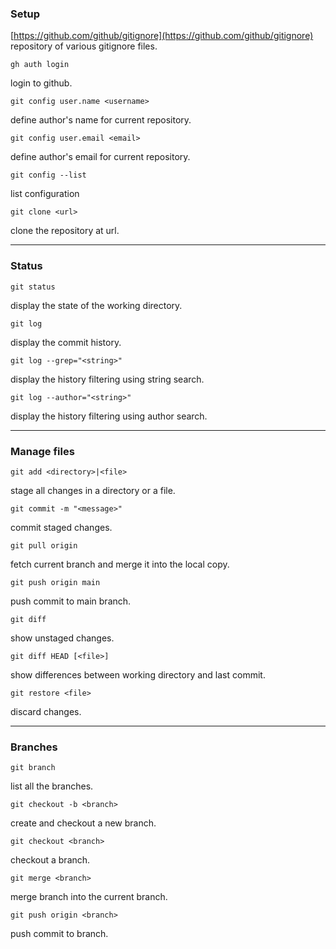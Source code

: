 ### Setup
[https://github.com/github/gitignore](https://github.com/github/gitignore)
repository of various gitignore files.
```
gh auth login
```
login to github.
```
git config user.name <username>
```
define author's name for current repository.
```
git config user.email <email>
```
define author's email for current repository.
```
git config --list
```
list configuration
```
git clone <url>
```
clone the repository at url.
___
### Status
```
git status
```
display the state of the working directory.
```
git log
```
display the commit history.
```
git log --grep="<string>"
```
display the history filtering using string search.
```
git log --author="<string>"
```
display the history filtering using author search.
___
### Manage files
```
git add <directory>|<file>
```
stage all changes in a directory or a file.
```
git commit -m "<message>"
```
commit staged changes.
```
git pull origin
```
fetch current branch and merge it into the local copy.
```
git push origin main
```
push commit to main branch.
```
git diff
```
show unstaged changes.
```
git diff HEAD [<file>]
```
show differences between working directory and last commit.
```
git restore <file>
```
discard changes.
___
### Branches
```
git branch
```
list all the branches.
```
git checkout -b <branch>
```
create and checkout a new branch.
```
git checkout <branch>
```
checkout a branch.
```
git merge <branch>
```
merge branch into the current branch.
```
git push origin <branch>
```
push commit to branch.